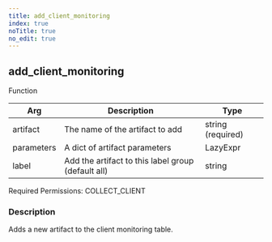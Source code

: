 ```yaml
---
title: add_client_monitoring
index: true
noTitle: true
no_edit: true
---
```




<div class="vql_item"></div>


## add_client_monitoring
<span class='vql_type label label-warning pull-right page-header'>Function</span>



<div class="vqlargs"></div>

Arg | Description | Type
----|-------------|-----
artifact|The name of the artifact to add|string (required)
parameters|A dict of artifact parameters|LazyExpr
label|Add the artifact to this label group (default all)|string

Required Permissions: 
<span class="linkcolour label label-success">COLLECT_CLIENT</span>

### Description

Adds a new artifact to the client monitoring table.

